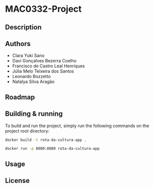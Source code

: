 # MAC0332-Project

## Description

## Authors
- Clara Yuki Sano
- Davi Gonçalves Bezerra Coelho
- Francisco de Castro Leal Henriques
- Júlia Melo Teixeira dos Santos
- Leonardo Bozzetto
- Natalya Silva Aragão

## Roadmap

## Building & running

To build and run the project, simply run the following commands on the project root directory:

``` sh
docker build -t rota-da-cultura-app .
```

``` sh
docker run -p 8080:8080 rota-da-cultura-app
```

## Usage

## License
